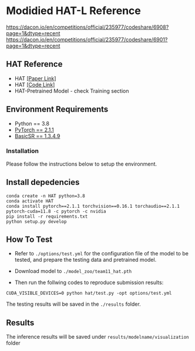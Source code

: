 # Modidied HAT-L Reference 
https://dacon.io/en/competitions/official/235977/codeshare/6908?page=1&dtype=recent
https://dacon.io/en/competitions/official/235977/codeshare/6901?page=1&dtype=recent

## HAT Reference
- HAT [[Paper Link]](https://arxiv.org/abs/2205.04437)
- HAT [[Code Link]](https://github.com/XPixelGroup/HAT)
- HAT-Pretrained Model - check Training section

## Environment Requirements
- Python == 3.8
- [PyTorch == 2.1.1](https://pytorch.org/)
- [BasicSR == 1.3.4.9](https://github.com/XPixelGroup/BasicSR/blob/master/INSTALL.md)

### Installation
Please follow the instructions below to setup the environment.

## Install depedencies
```
conda create -n HAT python=3.8
conda activate HAT
conda install pytorch==2.1.1 torchvision==0.16.1 torchaudio==2.1.1 pytorch-cuda=11.8 -c pytorch -c nvidia
pip install -r requirements.txt
python setup.py develop
```

## How To Test

- Refer to `./options/test.yml` for the configuration file of the model to be tested, and prepare the testing data and pretrained model.  

- Download model to `./model_zoo/team11_hat.pth`

- Then run the follwing codes to reproduce submission results:

```
CUDA_VISIBLE_DEVICES=0 python hat/test.py -opt options/test.yml
```

The testing results will be saved in the `./results` folder.

## Results
The inference results will be saved under `results/modelname/visualization` folder
